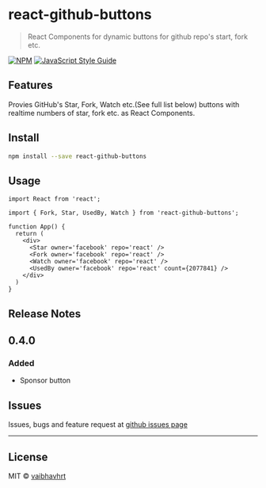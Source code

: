 # react-github-buttons

> React Components for dynamic buttons for github repo's start, fork etc.

[![NPM](https://img.shields.io/npm/v/react-github-buttons.svg)](https://www.npmjs.com/package/react-github-buttons) [![JavaScript Style Guide](https://img.shields.io/badge/code_style-standard-brightgreen.svg)](https://standardjs.com)

## Features

Provies GitHub's Star, Fork, Watch etc.(See full list below) buttons with realtime numbers of star, fork etc. as React Components.

## Install

```bash
npm install --save react-github-buttons
```

## Usage

```tsx
import React from 'react';

import { Fork, Star, UsedBy, Watch } from 'react-github-buttons';

function App() {
  return (
    <div>
      <Star owner='facebook' repo='react' />
      <Fork owner='facebook' repo='react' />
      <Watch owner='facebook' repo='react' />
      <UsedBy owner='facebook' repo='react' count={2077841} />
    </div>
  )
}
```

## Release Notes

## 0.4.0
### Added

- Sponsor button

## Issues

Issues, bugs and feature request at [github issues page](https://github.com/vaibhavhrt/react-github-buttons/issues)

-----------------------------------------------------------------------------------------------------------

## License

MIT © [vaibhavhrt](https://github.com/vaibhavhrt)
